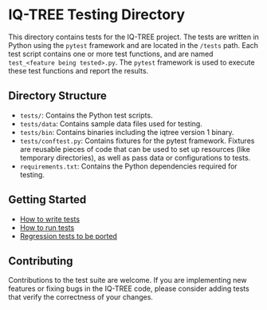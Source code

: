 # IQ-TREE Testing Directory

This directory contains tests for the IQ-TREE project. The tests are written in Python using the `pytest` framework and are located in the `/tests` path. Each test script contains one or more test functions, and are named `test_<feature being tested>.py`. The `pytest` framework is used to execute these test functions and report the results.

## Directory Structure

- `tests/`: Contains the Python test scripts.
- `tests/data`: Contains sample data files used for testing.
- `tests/bin`: Contains binaries including the iqtree version 1 binary.
- `tests/conftest.py`: Contains fixtures for the pytest framework. Fixtures are reusable pieces of code that can be used to set up resources (like temporary directories), as well as pass data or configurations to tests.
- `requirements.txt`: Contains the Python dependencies required for testing.

## Getting Started

- [How to write tests](docs/writing_tests.md)
- [How to run tests](docs/running_tests.md)
- [Regression tests to be ported](docs/legacy_tests.md)

## Contributing

Contributions to the test suite are welcome. If you are implementing new features or fixing bugs in the IQ-TREE code, please consider adding tests that verify the correctness of your changes.
